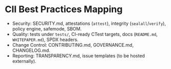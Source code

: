 # CII Best Practices Mapping
- Security: SECURITY.md, attestations (`attest`), integrity (`sealall`/`verify`), policy engine, safemode, SBOM.
- Quality: tests under `tests/`, CI-ready CTest targets, docs (`README.md`, `WHITEPAPER.md`), SPDX headers.
- Change Control: CONTRIBUTING.md, GOVERNANCE.md, CHANGELOG.md.
- Reporting: TRANSPARENCY.md, issue templates (to be hosted externally).